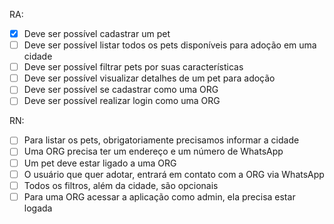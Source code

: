 RA:
- [x]  Deve ser possível cadastrar um pet
- [ ]  Deve ser possível listar todos os pets disponíveis para adoção em uma cidade
- [ ]  Deve ser possível filtrar pets por suas características
- [ ]  Deve ser possível visualizar detalhes de um pet para adoção
- [ ]  Deve ser possível se cadastrar como uma ORG
- [ ]  Deve ser possível realizar login como uma ORG

RN:
- [ ] Para listar os pets, obrigatoriamente precisamos informar a cidade
- [ ] Uma ORG precisa ter um endereço e um número de WhatsApp
- [ ] Um pet deve estar ligado a uma ORG
- [ ] O usuário que quer adotar, entrará em contato com a ORG via WhatsApp
- [ ] Todos os filtros, além da cidade, são opcionais
- [ ] Para uma ORG acessar a aplicação como admin, ela precisa estar logada